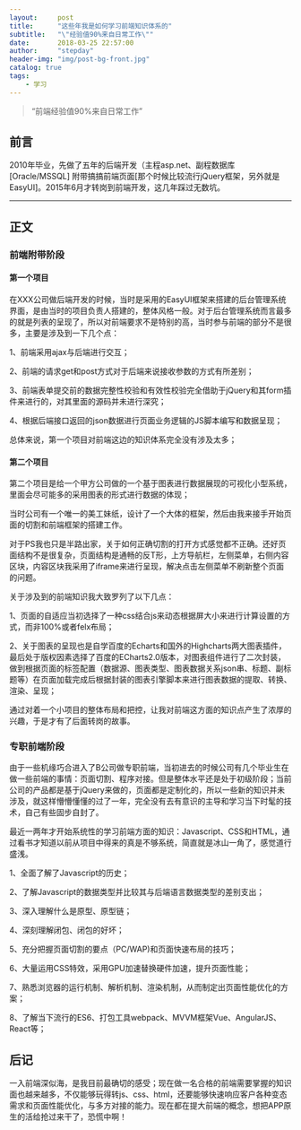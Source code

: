 ```yaml
---
layout:     post
title:      "这些年我是如何学习前端知识体系的"
subtitle:   "\"经验值90%来自日常工作\""
date:       2018-03-25 22:57:00
author:     "stepday"
header-img: "img/post-bg-front.jpg"
catalog: true
tags:
    - 学习
---
```


> “前端经验值90%来自日常工作”


## 前言
2010年毕业，先做了五年的后端开发（主程asp.net、副程数据库[Oracle/MSSQL] 附带搞搞前端页面[那个时候比较流行jQuery框架，另外就是EasyUI]。2015年6月才转岗到前端开发，这几年踩过无数坑。

---

## 正文
### 前端附带阶段
#### 第一个项目
在XXX公司做后端开发的时候，当时是采用的EasyUI框架来搭建的后台管理系统界面，是由当时的项目负责人搭建的，整体风格一般。对于后台管理系统而言最多的就是列表的呈现了，所以对前端要求不是特别的高，当时参与前端的部分不是很多，主要是涉及到一下几个点：

1、前端采用ajax与后端进行交互；

2、前端的请求get和post方式对于后端来说接收参数的方式有所差别；

3、前端表单提交前的数据完整性校验和有效性校验完全借助于jQuery和其form插件来进行的，对其里面的源码并未进行深究；

4、根据后端接口返回的json数据进行页面业务逻辑的JS脚本编写和数据呈现；

总体来说，第一个项目对前端这边的知识体系完全没有涉及太多；

#### 第二个项目
第二个项目是给一个甲方公司做的一个基于图表进行数据展现的可视化小型系统，里面会尽可能多的采用图表的形式进行数据的体现；

当时公司有一个唯一的美工妹纸，设计了一个大体的框架，然后由我来接手开始页面的切割和前端框架的搭建工作。

对于PS我也只是半路出家，关于如何正确切割的打开方式感觉都不正确。还好页面结构不是很复杂，页面结构是通畅的反T形，上方导航栏，左侧菜单，右侧内容区块，内容区块我采用了iframe来进行呈现，解决点击左侧菜单不刷新整个页面的问题。

关于涉及到的前端知识我大致罗列了以下几点：

1、页面的自适应当初选择了一种css结合js来动态根据屏大小来进行计算设置的方式，而非100%或者felx布局；

2、关于图表的呈现也是自学百度的Echarts和国外的Highcharts两大图表插件，最后处于版权因素选择了百度的ECharts2.0版本，对图表组件进行了二次封装，做到根据页面的标签配置（数据源、图表类型、图表数据关系json串、标题、副标题等）在页面加载完成后根据封装的图表引擎脚本来进行图表数据的提取、转换、渲染、呈现；

通过对着一个小项目的整体布局和把控，让我对前端这方面的知识点产生了浓厚的兴趣，于是才有了后面转岗的故事。

### 专职前端阶段
由于一些机缘巧合进入了B公司做专职前端，当初进去的时候公司有几个毕业生在做一些前端的事情：页面切割、程序对接。但是整体水平还是处于初级阶段；当前公司的产品都是基于jQuery来做的，页面都是定制化的，所以一些新的知识并未涉及，就这样懵懵懂懂的过了一年，完全没有去有意识的主导和学习当下时髦的技术，自己有些固步自封了。

最近一两年才开始系统性的学习前端方面的知识：Javascript、CSS和HTML，通过看书才知道以前从项目中得来的真是不够系统，简直就是冰山一角了，感觉道行盛浅。

1、全面了解了Javascript的历史；

2、了解Javascript的数据类型并比较其与后端语言数据类型的差别支出；

3、深入理解什么是原型、原型链；

4、深刻理解闭包、闭包的好坏；

5、充分把握页面切割的要点（PC/WAP)和页面快速布局的技巧；

6、大量运用CSS特效，采用GPU加速替换硬件加速，提升页面性能；

7、熟悉浏览器的运行机制、解析机制、渲染机制，从而制定出页面性能优化的方案；

8、了解当下流行的ES6、打包工具webpack、MVVM框架Vue、AngularJS、React等；

## 后记
一入前端深似海，是我目前最确切的感受；现在做一名合格的前端需要掌握的知识面也越来越多，不仅能够玩得转js、css、html，还要能够快速响应客户各种变态需求和页面性能优化，与多方对接的能力。现在都在提大前端的概念，想把APP原生的活给抢过来干了，恐慌中啊！


